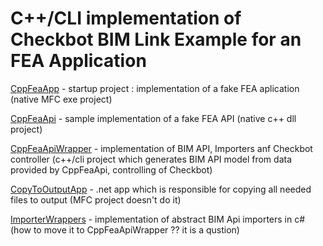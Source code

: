 # C++/CLI implementation of Checkbot BIM Link Example for an FEA Application

[CppFeaApp](./CppFeaApp/) - startup project : implementation of a fake FEA aplication (native MFC exe project)

[CppFeaApi](./CppFeaApi/) - sample implementation of a fake FEA API (native c++ dll project)

[CppFeaApiWrapper](./CppFeaApiWrapper/) - implementation of BIM API, Importers anf Checkbot controller (c++/cli project which generates BIM API model from data provided by CppFeaApi, controlling of Checkbot)

[CopyToOutputApp](./CopyToOutputApp/) - .net app which is responsible for copying all needed files to output (MFC project doesn't do it)

[ImporterWrappers](./ImporterWrappers/) - implementation of abstract BIM Api importers in c# (how to move it to CppFeaApiWrapper ?? it is a qustion)

